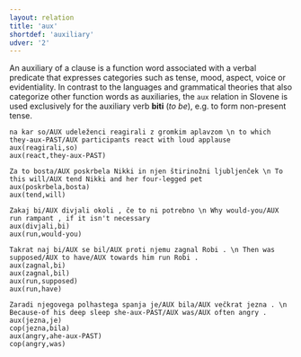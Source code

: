 ```yaml
---
layout: relation
title: 'aux'
shortdef: 'auxiliary'
udver: '2'
---
```


An auxiliary of a clause is a function word associated with a verbal predicate that expresses categories such as tense, mood, aspect, voice or evidentiality. In contrast to the languages and grammatical theories that also categorize other function words as auxiliaries, the `aux` relation in Slovene is used exclusively for the auxiliary verb **biti** (_to be_), e.g. to form non-present tense. 

~~~ sdparse
na kar so/AUX udeleženci reagirali z gromkim aplavzom \n to which they-aux-PAST/AUX participants react with loud applause
aux(reagirali,so)
aux(react,they-aux-PAST)
~~~
~~~ sdparse
Za to bosta/AUX poskrbela Nikki in njen štirinožni ljubljenček \n To this will/AUX tend Nikki and her four-legged pet
aux(poskrbela,bosta)
aux(tend,will)
~~~
~~~ sdparse
Zakaj bi/AUX divjali okoli , če to ni potrebno \n Why would-you/AUX run rampant , if it isn't necessary
aux(divjali,bi)
aux(run,would-you)
~~~
~~~ sdparse
Takrat naj bi/AUX se bil/AUX proti njemu zagnal Robi . \n Then was supposed/AUX to have/AUX towards him run Robi .
aux(zagnal,bi)
aux(zagnal,bil)
aux(run,supposed)
aux(run,have)
~~~
~~~ sdparse
Zaradi njegovega polhastega spanja je/AUX bila/AUX večkrat jezna . \n Because-of his deep sleep she-aux-PAST/AUX was/AUX often angry . 
aux(jezna,je)
cop(jezna,bila)
aux(angry,ahe-aux-PAST)
cop(angry,was)
~~~
<!-- Interlanguage links updated Po 6. listopadu 2023, 21:42:28 CET -->
